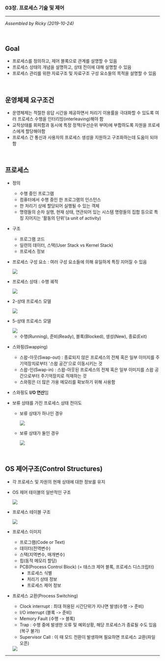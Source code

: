 ### 03장. 프로세스 기술 및 제어

---

*Assembled by Ricky (2019-10-24)*

<br>

## Goal

- 프로세스를 정의하고, 제어 블록으로 관계를 설명할 수 있음
- 프로세스 상태의 개념을 설명하고, 상태 전이에 대해 설명할 수 있음
- 프로세스 관리를 위한 자료구조 및 자료구조 구성 요소들의 목적을 설명할 수 있음

<br>

## 운영체제 요구조건

- 운영체제는 적절한 응답 시간을 제공하면서 처리기 이용률을 극대화할 수 있도록 여러 프로세스 수행을 인터리빙(interleaving)해야 함
- 교착상태를 회피함과 동시에 특정 정책(우선순위 부여)에 부합하도록 자원을 프로세스에게 할당해야함
- 프로세스 간 통신과 사용자의 프로세스 생성을 지원하고 구조화하는데 도움이 되야함

<br>

## 프로세스

- 정의

  - 수행 중인 프로그램
  - 컴퓨터에서 수행 중인 한 프로그램의 인스턴스
  - 한 처리기 상에 할당되어 실행될 수 있는 객체
  - 명령들의 순차 실행, 현재 상태, 연관되어 있는 시스템 명령들의 집합 등으로 특징 지어지는 '활동의 단위'(a unit of activity)

- 구조

  - 프로그램 코드
  - 일련의 데이터, 스택(User Stack vs Kernel Stack)
  - 프로세스 정보

- 프로세스 구성 요소 : 여러 구성 요소들에 의해 유일하게 특징 지어질 수 있음

  <img src="../resources/os-03-001.png">

- 프로세스 상태 : 수행 궤적

  <img src="../resources/os-03-002.png">

- 2-상태 프로세스 모델

  <img src="../resources/os-03-003.png">

- 5-상태 프로세스 모델

  <img src="../resources/os-03-004.png">

  - 수행(Running), 준비(Ready), 블록(Blocked), 생성(New), 종료(Exit)

- 스와핑(Swapping)

  - 스왑-아웃(Swap-out) : 종료되지 않은 프로세스의 전체 혹은 일부 이미지를 주기억장치로부터 '스왑 공간'으로 이동시키는 것
  - 스왑-인(Swap-in) : 스왑-아웃된 프로세스의 전체 혹은 일부 이미지를 스왑 공간으로부터 주기억장치로 적재하는 것
  - 스와핑은 더 많은 가용 메모리를 확보하기 위해 사용함
- 스와핑도 **I/O 연산**임

- 보류 상태를 가진 프로세스 상태 전이도
  
  - 보류 상태가 하나인 경우
  
    <img src="../resources/os-03-005.png">
  
  - 보류 상태가 둘인 경우
  
    <img src="../resources/os-03-006.png">

<br>

## OS 제어구조(Control Structures)

- 각 프로세스 및 자원의 현재 상태에 대한 정보를 유지

- OS 제어 테이블의 일반적인 구조

  <img src="../resources/os-03-007.png">

- 프로세스 테이블 구조

  <img src="../resources/os-03-008.png">

- 프로세스 이미지

  - 프로그램(Code or Text)
  - 데이터(전역변수)
  - 스택(지역변수, 매개변수)
  - 힙(동적 메모리 할당)
  - PCB(Process Control Block) (= 태스크 제어 블록, 프로세스 디스크립터)
    - 프로세스 식별
    - 처리기 상태 정보
    - 프로세스 제어 정보

- 프로세스 교환(Process Switching)

  - Clock interrupt : 최대 허용된 시간단위가 지나면 발생(수행 -> 준비)
  - I/O interrupt (블록 -> 준비)
  - Memory Fault (수행 -> 블록)
  - Trap : 수행 중에 발생한 오류 및 예외상황, 해당 프로세스가 종료될 수도 있음(복구 불가)
  - Supervisor Call :  이 때 모드 전환이 발생하며 필요하면 프로세스 교환(파일 오픈)

  <img src="../resources/os-03-009.png">

  

---


